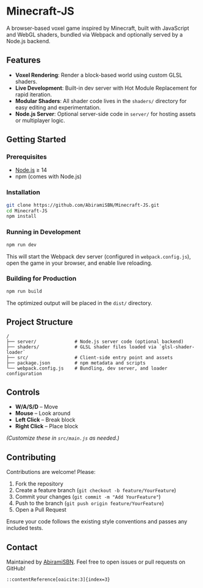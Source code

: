 # Minecraft-JS

A browser-based voxel game inspired by Minecraft, built with JavaScript and WebGL shaders, bundled via Webpack and optionally served by a Node.js backend.

## Features

- **Voxel Rendering**: Render a block-based world using custom GLSL shaders.  
- **Live Development**: Built-in dev server with Hot Module Replacement for rapid iteration.  
- **Modular Shaders**: All shader code lives in the `shaders/` directory for easy editing and experimentation.  
- **Node.js Server**: Optional server-side code in `server/` for hosting assets or multiplayer logic.  

## Getting Started

### Prerequisites

- [Node.js](https://nodejs.org/) ≥ 14  
- npm (comes with Node.js)

### Installation

```bash
git clone https://github.com/AbiramiSBN/Minecraft-JS.git
cd Minecraft-JS
npm install
````

### Running in Development

```bash
npm run dev
```

This will start the Webpack dev server (configured in `webpack.config.js`), open the game in your browser, and enable live reloading.

### Building for Production

```bash
npm run build
```

The optimized output will be placed in the `dist/` directory.

## Project Structure

```
/
├── server/              # Node.js server code (optional backend)
├── shaders/             # GLSL shader files loaded via `glsl-shader-loader`
├── src/                 # Client-side entry point and assets
├── package.json         # npm metadata and scripts
└── webpack.config.js    # Bundling, dev server, and loader configuration
```

## Controls

* **W/A/S/D** – Move
* **Mouse** – Look around
* **Left Click** – Break block
* **Right Click** – Place block

*(Customize these in `src/main.js` as needed.)*

## Contributing

Contributions are welcome! Please:

1. Fork the repository
2. Create a feature branch (`git checkout -b feature/YourFeature`)
3. Commit your changes (`git commit -m "Add YourFeature"`)
4. Push to the branch (`git push origin feature/YourFeature`)
5. Open a Pull Request

Ensure your code follows the existing style conventions and passes any included tests.



## Contact

Maintained by [AbiramiSBN](https://github.com/AbiramiSBN). Feel free to open issues or pull requests on GitHub!

```
::contentReference[oaicite:3]{index=3}
```

[1]: https://github.com/AbiramiSBN/Minecraft-JS "GitHub - AbiramiSBN/Minecraft-JS"
[2]: https://github.com/AbiramiSBN/Minecraft-JS/blob/master/webpack.config.js?raw=true "raw.githubusercontent.com"

